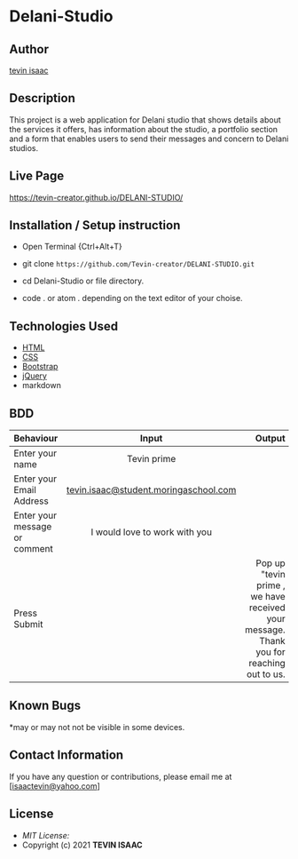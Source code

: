 # Delani-Studio

## Author

[tevin isaac](https://github.com/Tevin-creator)

## Description

This project is a web application for Delani studio that shows details about the services it offers, has information about the studio, a portfolio section and a form that enables users to send their messages and concern to Delani studios. 


## Live Page 
https://tevin-creator.github.io/DELANI-STUDIO/


## Installation / Setup instruction
* Open Terminal {Ctrl+Alt+T}

* git clone ```https://github.com/Tevin-creator/DELANI-STUDIO.git```

* cd Delani-Studio or file directory.

* code . or atom . depending on the text editor of your choise.

## Technologies Used

* [HTML](https://github.com/topics/html)
* [CSS](https://github.com/topics/css3)
* [Bootstrap](https://github.com/topics/bootstrap)
* [jQuery](https://github.com/topics/javascript)
* markdown


## BDD
| Behaviour      | Input        | Output       |
| :------------- | :----------: | -----------: |
|  Enter your name  |   Tevin prime |     |
| Enter your Email Address  | tevin.isaac@student.moringaschool.com|   |
| Enter your message or comment   |  I would love to work with you     |     |
| Press Submit|     |Pop up "tevin prime , we have received your message. Thank you for reaching out to us.|

## Known Bugs
*may or may not not be visible in some devices.
## Contact Information 

If you have any question or contributions, please email me at [isaactevin@yahoo.com]

## License
* *MIT License:*
* Copyright (c) 2021 **TEVIN ISAAC** 